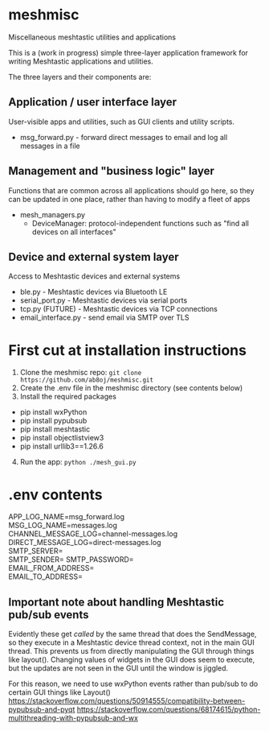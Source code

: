 # meshmisc
Miscellaneous meshtastic utilities and applications

This is a (work in progress) simple three-layer application
framework for writing Meshtastic applications and utilities.

The three layers and their components are:

## Application / user interface layer
User-visible apps and 
utilities, such as GUI clients and utility scripts.
* msg_forward.py - forward direct messages to email and log all messages in a file

## Management and "business logic" layer
Functions that are common
across all applications should go here, so they can be updated
in one place, rather than having to modify a fleet of apps
* mesh_managers.py
  * DeviceManager: protocol-independent functions such as "find all devices on all interfaces"

## Device and external system layer
Access to Meshtastic devices and external systems

* ble.py - Meshtastic devices via Bluetooth LE
* serial_port.py - Meshtastic devices via serial ports
* tcp.py (FUTURE) - Meshtastic devices via TCP connections
* email_interface.py - send email via SMTP over TLS

# First cut at installation instructions
1. Clone the meshmisc repo: `git clone https://github.com/ab8oj/meshmisc.git`
2. Create the .env file in the meshmisc directory (see contents below)
3. Install the required packages
* pip install wxPython
* pip install pypubsub
* pip install meshtastic
* pip install objectlistview3
* pip install urllib3==1.26.6
4. Run the app: `python ./mesh_gui.py`

# .env contents
APP_LOG_NAME=msg_forward.log  
MSG_LOG_NAME=messages.log  
CHANNEL_MESSAGE_LOG=channel-messages.log  
DIRECT_MESSAGE_LOG=direct-messages.log  
SMTP_SERVER=<smtp server address>  
SMTP_SENDER=<smtp server username>
SMTP_PASSWORD=<smtp server password>   
EMAIL_FROM_ADDRESS=<email-from-address>  
EMAIL_TO_ADDRESS=<email-to-address>  

## Important note about handling Meshtastic pub/sub events
Evidently these get *called* by the same thread that does the SendMessage, so they
execute in a Meshtastic device thread context, not in the main GUI thread. This prevents us from
directly manipulating the GUI through things like layout(). Changing values of widgets in the GUI does
seem to execute, but the updates are not seen in the GUI until the window is jiggled.
    
For this reason, we need to use wxPython events rather than pub/sub to do certain GUI things like Layout()
https://stackoverflow.com/questions/50914555/compatibility-between-pypubsub-and-pyqt
https://stackoverflow.com/questions/68174615/python-multithreading-with-pypubsub-and-wx
